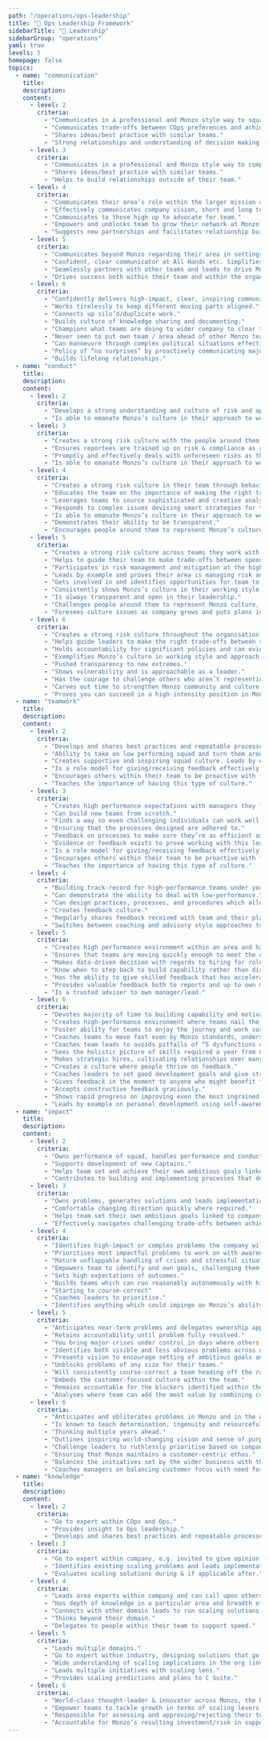 ```yaml
---
path: "/operations/ops-leadership"
title: "🎯 Ops Leadership Framework"
sidebarTitle: "🎯 Leadership"
sidebarGroup: "operations"
yaml: true
levels: 5
homepage: false
topics:
  - name: "communication"
    title:
    description:
    content:
      - level: 2
        criteria:
          - "Communicates in a professional and Monzo style way to squad and peers."
          - "Communicates trade-offs between COps preferences and achieving goals or ensuring optimal customer experience."
          - "Shares ideas/best practice with similar teams."
          - "Strong relationships and understanding of decision making remits across different Ops and company teams."
      - level: 3
        criteria:
          - "Communicates in a professional and Monzo style way to company (presenting or online) on issues regarding their team."
          - "Shares ideas/best practice with similar teams."
          - "Helps to build relationships outside of their team."
      - level: 4
        criteria:
          - "Communicates their area’s role within the larger mission of the company."
          - "Effectively communicates company vision, short and long term goals to team."
          - "Communicates to those high up to advocate for team."
          - "Empowers and unblocks team to grow their network at Monzo and beyond."
          - "Suggests new partnerships and facilitates relationship building with other groups and group leads."
      - level: 5
        criteria:
          - "Communicates beyond Monzo regarding their area in settings that they can prepare for with the help of others."
          - "Confident, clear communicator at All Hands etc. Simplifies messages for teams."
          - "Seamlessly partners with other teams and leads to drive Monzo business goals forward."
          - "Drives success both within their team and within the organisation across several teams."
      - level: 6
        criteria:
          - "Confidently delivers high-impact, clear, inspiring communications to Monzo and beyond using story-telling, frameworks & case-studies to simplify complex messages with crystal clear clarity including spontaneously (e.g. large format Q&A)"
          - "Works tirelessly to keep different moving parts aligned."
          - "Connects up silo’d/duplicate work."
          - "Builds culture of knowledge sharing and documenting."
          - "Champions what teams are doing to wider company to clear their path."
          - "Never seen to put own team / area ahead of other Monzo teams."
          - "Can manoeuvre through complex political situations effectively and quietly."
          - "Policy of “no surprises” by proactively communicating major changes to senior leaders and your team so people are not caught off-guard."
          - "Builds lifelong relationships."
  - name: "conduct"
    title:
    description:
    content:
      - level: 2
        criteria:
          - "Develops a strong understanding and culture of risk and applies relevant procedures appropriately within COps and Ops."
          - "Is able to emanate Monzo’s culture in their approach to work."
      - level: 3
        criteria:
          - "Creates a strong risk culture with the people around them through behaviour and approach. "
          - "Ensures reportees are trained up on risk & compliance as relevant to their role."
          - "Promptly and effectively deals with unforeseen risks as they arise"
          - "Is able to emanate Monzo’s culture in their approach to work."
      - level: 4
        criteria:
          - "Creates a strong risk culture in their team through behaviour and approach."
          - "Educates the team on the importance of making the right trade-offs and how to do this effectively."
          - "Leverages teams to source sophisticated and creative analysis and recommends remediating action"
          - "Responds to complex issues devising smart strategies for the mitigation of risk"
          - "Is able to emanate Monzo’s culture in their approach to work."
          - "Demonstrates their ability to be transparent."
          - "Encourages people around them to represent Monzo’s culture."
      - level: 5
        criteria:
          - "Creates a strong risk culture across teams they work with through behaviour and approach."
          - "Helps to guide their team to make trade-offs between speed and risk, with help from C Suite."
          - "Participates in risk management and mitigation at the highest industry level"
          - "Leads by example and proves their area is managing risk and compliance within appetite."
          - "Gets involved in and identifies opportunities for team to participate in advisory, strategic, industry bodies to learn and share best practice in their area of business"
          - "Consistently shows Monzo’s culture in their working style and approach."
          - "Is always transparent and open in their leadership."
          - "Challenges people around them to represent Monzo culture, while remaining approachable."
          - "Foresees culture issues as company grows and puts plans in place to mitigate them."
      - level: 6
        criteria:
          - "Creates a strong risk culture throughout the organisation through behaviour and approach."
          - "Helps guide leaders to make the right trade-offs between speed and risk without breaching risk appetites."
          - "Holds accountability for significant policies and can evidence compliance including SM/CR responsibilities"
          - "Exemplifies Monzo’s culture in working style and approach even in ways that are not their natural tendency to help shape the Monzonaut experience."
          - "Pushed transparency to new extremes."
          - "Shows vulnerability and is approachable as a leader."
          - "Has the courage to challenge others who aren’t representing Monzo culture as well as they could (right up to founder-level)."
          - "Carves out time to strengthen Monzo community and culture outside of core area."
          - "Proves you can succeed in a high-intensity position in Monzo while still maintaining balance and pursuing passions outside of Monzo."
  - name: "teamwork"
    title:
    description:
    content:
      - level: 2
        criteria:
          - "Develops and shares best practices and repeatable processes for developing high performing squads."
          - "Ability to take on low performing squad and turn them around."
          - "Creates supportive and inspiring squad culture. Leads by example."
          - "Is a role model for giving/receiving feedback effectively."
          - "Encourages others within their team to be proactive with feedback."
          - "Teaches the importance of having this type of culture."
      - level: 3
        criteria:
          - "Creates high performance expectations with managers they lead."
          - "Can build new teams from scratch."
          - "Finds a way so even challenging individuals can work well in a team environment."
          - "Ensuring that the processes designed are adhered to."
          - "Feedback on processes to make sure they’re as efficient as possible."
          - "Evidence or feedback exists to prove working with this leader is a positive experience due to their ‘team player’ attitude and behaviours."
          - "Is a role model for giving/receiving feedback effectively."
          - "Encourages others within their team to be proactive with feedback."
          - "Teaches the importance of having this type of culture."
      - level: 4
        criteria:
          - "Building track-record for high-performance teams under your direction."
          - "Can demonstrate the ability to deal with low-performance."
          - "Can design practices, processes, and procedures which allow managing from a distance."
          - "Creates feedback culture."
          - "Regularly shares feedback received with team and their plans to work on it."
          - "Switches between coaching and advisory style approaches to 1:1s with team. Knows when either is appropriate."
      - level: 5
        criteria:
          - "Creates high performance environment within an area and has experience dealing with low-performance."
          - "Ensures that teams are moving quickly enough to meet the outlined goals."
          - "Makes data-driven decision with regards to hiring for roles in their teams to ensure that their squad remain high-performing."
          - "Know when to step back to build capability rather than directly driving initiatives."
          - "Has the ability to give skilled feedback that has accelerated the development of reports."
          - "Provides valuable feedback both to reports and up to own manager/lead to support their development and to support high performance and self awareness in the team."
          - "Is a trusted adviser to own manager/lead."
      - level: 6
        criteria:
          - "Devotes majority of time to building capability and motivating teams."
          - "Creates high-performance environment where teams nail the problems they face again and again even in challenging circumstances."
          - "Foster ability for teams to enjoy the journey and work sustainably."
          - "Coaches teams to move fast even by Monzo standards, understanding the principles of rapid iteration, decoupling dependencies and violent execution."
          - "Coaches team leads to avoids pitfalls of “5 dysfunctions of a team”."
          - "Sees the holistic picture of skills required a year from now and nurtures talent internally."
          - "Makes strategic hires, cultivating relationships over many months to get people over to Monzo who didn’t realise they needed a new job."
          - "Creates a culture where people thrive on feedback."
          - "Coaches leaders to set good development goals and give strong 360’ feedback."
          - "Gives feedback in the moment to anyone who might benefit from it but as a gift not an order."
          - "Accepts constructive feedback graciously."
          - "Shows rapid progress on improving even the most ingrained bad habits."
          - "Leads by example on personal development using self-awareness, humility, foresight and EQ to scale own leadership skills ahead of Monzo need."
  - name: "impact"
    title:
    description:
    content:
      - level: 2
        criteria:
          - "Owns performance of squad, handles performance and conduct issues."
          - "Supports development of new Captains."
          - "Helps team set and achieve their own ambitious goals linked to company goals."
          - "Contributes to building and implementing processes that deliver optimal customer experience and employee well-being."
      - level: 3
        criteria:
          - "Owns problems, generates solutions and leads implementation. Begins to self-identify problems that need solving. Accurately scopes out length and difficulty of tasks and projects. Experience to challenge proposed solutions."
          - "Comfortable changing direction quickly where required."
          - "Helps team set their own ambitious goals linked to company goals. Delegates appropriately to make sure team can unblock themselves."
          - "Effectively navigates challenging trade-offs between achieving goals and ensuring optimal customer experience."
      - level: 4
        criteria:
          - "Identifies high-impact or complex problems the company will face down the line, in their domain."
          - "Prioritises most impactful problems to work on with awareness of future risks."
          - "Mature unflappable handling of crises and stressful situations."
          - "Empowers team to identify and own goals, challenging them to aim even higher."
          - "Sets high expectations of outcomes."
          - "Builds teams which can run reasonably autonomously with high-level guidance and intervention."
          - "Starting to course-correct"
          - "Coaches leaders to prioritise."
          - "Identifies anything which could impinge on Monzo’s ability to deliver world-class customer service."
      - level: 5
        criteria:
          - "Anticipates near-term problems and delegates ownership appropriately."
          - "Retains accountability until problem fully resolved."
          - "You bring major crises under control in days where others might take weeks."
          - "Identifies both visible and less obvious problems across domains/for the org e.g - potential opportunity losses if we don’t do something and a competitor does - and prioritises accordingly."
          - "Presents vision to encourage setting of ambitious goals and helps direct execution."
          - "Unblocks problems of any size for their teams."
          - "Will consistently course-correct a team heading off the rails."
          - "Embeds the customer-focused culture within the team."
          - "Remains accountable for the blockers identified within the team that hinder our ability to help customers."
          - "Analyses where team can add the most value by combining customer focus with positive business results."
      - level: 6
        criteria:
          - "Anticipates and obliterates problems in Monzo and in the wider Monzo sphere, behaving like a company-owner long before they occur. Coaches leaders to do the same."
          - "Is known to teach determination, ingenuity and resourcefulness to get results with limited staff or resources."
          - "Thinking multiple years ahead."
          - "Outlines inspiring world-changing vision and sense of purpose to help set frighteningly ambitious barely attainable goals and empower and challenge teams to surprise themselves by hitting them."
          - "Challenge leaders to ruthlessly prioritise based on company goals and only focus on the things that matter."
          - "Ensuring that Monzo maintains a customer-centric ethos."
          - "Balances the initiatives set by the wider business with the impact on customer outcomes."
          - "Coaches managers on balancing customer focus with need for positive business results."
  - name: "knowledge"
    title:
    description:
    content:
      - level: 2
        criteria:
          - "Go to expert within COps and Ops."
          - "Provides insight to Ops leadership."
          - "Develops and shares best practices and repeatable processes for developing high performing squads."
      - level: 3
        criteria:
          - "Go to expert within company, e.g. invited to give opinion at C Suite meetings."
          - "Identifies existing scaling problems and leads implementation of solutions."
          - "Evaluates scaling solutions during & if applicable after."
      - level: 4
        criteria:
          - "Leads area experts within company and can call upon others as needed."
          - "Has depth of knowledge in a particular area and breadth of knowledge across their domain."
          - "Connects with other domain leads to run scaling solutions."
          - "Thinks beyond their domain."
          - "Delegates to people within their team to support speed."
      - level: 5
        criteria:
          - "Leads multiple domains."
          - "Go to expert within industry, designing solutions that go beyond industry best practice and starting from first-principles."
          - "Wide understanding of scaling implications in the org (investment, risk)."
          - "Leads multiple initiatives with scaling lens."
          - "Provides scaling predictions and plans to C Suite."
      - level: 6
        criteria:
          - "World-class thought-leader & innovator across Monzo, the banking industry and leading tech companies."
          - "Empower teams to tackle growth in terms of scaling levers and ensure teams have redundancy and scalability built-in."
          - "Responsible for assessing and approving/rejecting their team’s scaling predictions."
          - "Accountable for Monzo’s resulting investment/risk in supporting that scaling."
---
```

